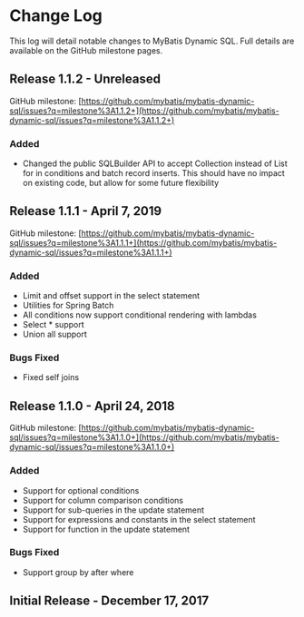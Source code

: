 # Change Log

This log will detail notable changes to MyBatis Dynamic SQL. Full details are available on the GitHub milestone pages.

## Release 1.1.2 - Unreleased

GitHub milestone: [https://github.com/mybatis/mybatis-dynamic-sql/issues?q=milestone%3A1.1.2+](https://github.com/mybatis/mybatis-dynamic-sql/issues?q=milestone%3A1.1.2+)

### Added

- Changed the public SQLBuilder API to accept Collection instead of List for in conditions and batch record inserts. This should have no impact on existing code, but allow for some future flexibility


## Release 1.1.1 - April 7, 2019

GitHub milestone: [https://github.com/mybatis/mybatis-dynamic-sql/issues?q=milestone%3A1.1.1+](https://github.com/mybatis/mybatis-dynamic-sql/issues?q=milestone%3A1.1.1+)

### Added

- Limit and offset support in the select statement
- Utilities for Spring Batch
- All conditions now support conditional rendering with lambdas
- Select * support
- Union all support

### Bugs Fixed

- Fixed self joins


## Release 1.1.0 - April 24, 2018

GitHub milestone: [https://github.com/mybatis/mybatis-dynamic-sql/issues?q=milestone%3A1.1.0+](https://github.com/mybatis/mybatis-dynamic-sql/issues?q=milestone%3A1.1.0+)

### Added

- Support for optional conditions
- Support for column comparison conditions
- Support for sub-queries in the update statement
- Support for expressions and constants in the select statement
- Support for function in the update statement

### Bugs Fixed

- Support group by after where

## Initial Release - December 17, 2017
